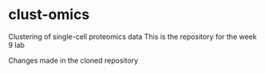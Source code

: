 # clust-omics
Clustering of single-cell proteomics data
This is the repository for the week 9 lab

Changes made in the cloned repository
